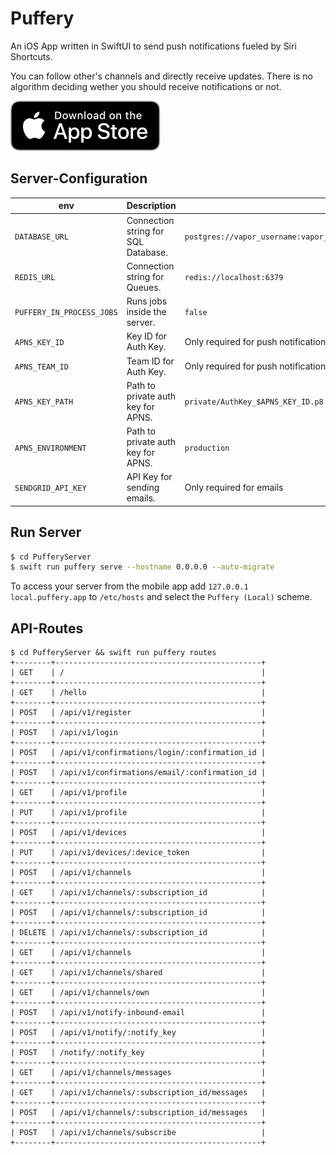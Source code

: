 # Puffery

An iOS App written in SwiftUI to send push notifications fueled by Siri Shortcuts.

You can follow other's channels and directly receive updates.
There is no algorithm deciding wether you should receive notifications or not.

[![Download on the App Store](./assets/Download_on_the_App_Store_Badge.svg)](https://apps.apple.com/de/app/puffery/id1508776889)

## Server-Configuration

| env                       | Description                         | Default                                                                  |
| ------------------------- | ----------------------------------- | ------------------------------------------------------------------------ |
| `DATABASE_URL`            | Connection string for SQL Database. | `postgres://vapor_username:vapor_password@localhost:5432/vapor_database` |
| `REDIS_URL`               | Connection string for Queues.       | `redis://localhost:6379`                                                 |
| `PUFFERY_IN_PROCESS_JOBS` | Runs jobs inside the server.        | `false`                                                                  |
| `APNS_KEY_ID`             | Key ID for Auth Key.                | Only required for push notifications                                     |
| `APNS_TEAM_ID`            | Team ID for Auth Key.               | Only required for push notifications                                     |
| `APNS_KEY_PATH`           | Path to private auth key for APNS.  | `private/AuthKey_$APNS_KEY_ID.p8`                                        |
| `APNS_ENVIRONMENT`        | Path to private auth key for APNS.  | `production`                                                             |
| `SENDGRID_API_KEY`        | API Key for sending emails.         | Only required for emails                                                 |

## Run Server

```bash
$ cd PufferyServer
$ swift run puffery serve --hostname 0.0.0.0 --auto-migrate
```

To access your server from the mobile app add `127.0.0.1 local.puffery.app` to `/etc/hosts` and select the `Puffery (Local)` scheme.

## API-Routes

```
$ cd PufferyServer && swift run puffery routes
+--------+----------------------------------------------+
| GET    | /                                            |
+--------+----------------------------------------------+
| GET    | /hello                                       |
+--------+----------------------------------------------+
| POST   | /api/v1/register                             |
+--------+----------------------------------------------+
| POST   | /api/v1/login                                |
+--------+----------------------------------------------+
| POST   | /api/v1/confirmations/login/:confirmation_id |
+--------+----------------------------------------------+
| POST   | /api/v1/confirmations/email/:confirmation_id |
+--------+----------------------------------------------+
| GET    | /api/v1/profile                              |
+--------+----------------------------------------------+
| PUT    | /api/v1/profile                              |
+--------+----------------------------------------------+
| POST   | /api/v1/devices                              |
+--------+----------------------------------------------+
| PUT    | /api/v1/devices/:device_token                |
+--------+----------------------------------------------+
| POST   | /api/v1/channels                             |
+--------+----------------------------------------------+
| GET    | /api/v1/channels/:subscription_id            |
+--------+----------------------------------------------+
| POST   | /api/v1/channels/:subscription_id            |
+--------+----------------------------------------------+
| DELETE | /api/v1/channels/:subscription_id            |
+--------+----------------------------------------------+
| GET    | /api/v1/channels                             |
+--------+----------------------------------------------+
| GET    | /api/v1/channels/shared                      |
+--------+----------------------------------------------+
| GET    | /api/v1/channels/own                         |
+--------+----------------------------------------------+
| POST   | /api/v1/notify-inbound-email                 |
+--------+----------------------------------------------+
| POST   | /api/v1/notify/:notify_key                   |
+--------+----------------------------------------------+
| POST   | /notify/:notify_key                          |
+--------+----------------------------------------------+
| GET    | /api/v1/channels/messages                    |
+--------+----------------------------------------------+
| GET    | /api/v1/channels/:subscription_id/messages   |
+--------+----------------------------------------------+
| POST   | /api/v1/channels/:subscription_id/messages   |
+--------+----------------------------------------------+
| POST   | /api/v1/channels/subscribe                   |
+--------+----------------------------------------------+
```
